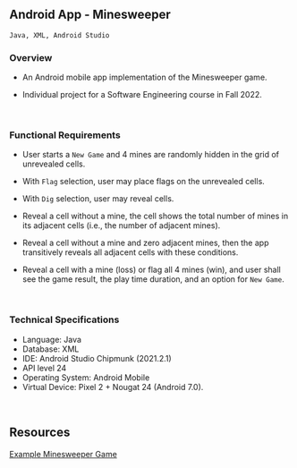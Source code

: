 ## Android App - Minesweeper
    Java, XML, Android Studio

### Overview
- An Android mobile app implementation of the Minesweeper game.

- Individual project for a Software Engineering course in Fall 2022.

<br>

### Functional Requirements

- User starts a `New Game` and 4 mines are randomly hidden in the grid of unrevealed cells.

- With `Flag` selection, user may place flags on the unrevealed cells.

- With `Dig` selection, user may reveal cells.

- Reveal a cell without a mine, the cell shows the total number of mines in its adjacent cells (i.e., the number of adjacent mines).

- Reveal a cell without a mine and zero adjacent mines, then the app transitively reveals all adjacent cells with these conditions.

- Reveal a cell with a mine (loss) or flag all 4 mines (win), and user shall see the game result, the play time duration, and an option for `New Game`.

<br>

### Technical Specifications
- Language: Java
- Database: XML
- IDE: Android Studio Chipmunk (2021.2.1)
- API level 24
- Operating System: Android Mobile
- Virtual Device: Pixel 2 + Nougat 24 (Android 7.0).

<br>

## Resources
[Example Minesweeper Game](https://minesweeper.online/)
